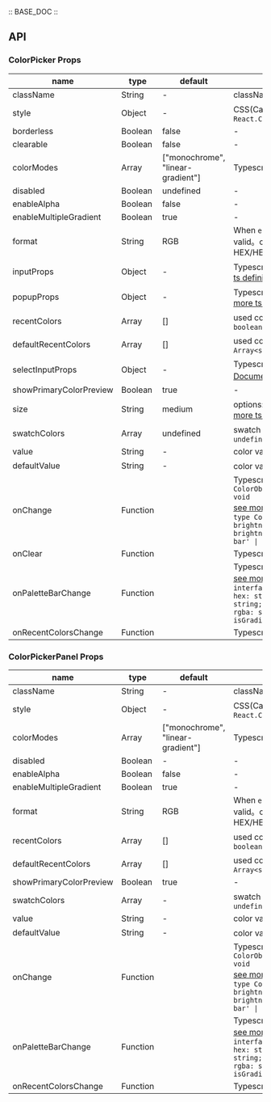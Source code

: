 :: BASE_DOC ::

## API

### ColorPicker Props

name | type | default | description | required
-- | -- | -- | -- | --
className | String | - | className of component | N
style | Object | - | CSS(Cascading Style Sheets)，Typescript: `React.CSSProperties` | N
borderless | Boolean | false | \- | N
clearable | Boolean | false | \- | N
colorModes | Array | ["monochrome", "linear-gradient"] | Typescript: `Array<'monochrome' \| 'linear-gradient'>` | N
disabled | Boolean | undefined | \- | N
enableAlpha | Boolean | false | \- | N
enableMultipleGradient | Boolean | true | \- | N
format | String | RGB | When `enableAlpha` is true, `HEX8/RGBA/HSLA/HSVA` are valid。options: HEX/HEX8/RGB/RGBA/HSL/HSLA/HSV/HSVA/CMYK/CSS | N
inputProps | Object | - | Typescript: `InputProps`，[Input API Documents](./input?tab=api)。[see more ts definition](https://github.com/Tencent/tdesign-react/blob/develop/packages/components/color-picker/type.ts) | N
popupProps | Object | - | Typescript: `PopupProps`，[Popup API Documents](./popup?tab=api)。[see more ts definition](https://github.com/Tencent/tdesign-react/blob/develop/packages/components/color-picker/type.ts) | N
recentColors | Array | [] | used color recently。Typescript: `Array<string> \| boolean \| null` | N
defaultRecentColors | Array | [] | used color recently。uncontrolled property。Typescript: `Array<string> \| boolean \| null` | N
selectInputProps | Object | - | Typescript: `SelectInputProps`，[SelectInput API Documents](./select-input?tab=api)。[see more ts definition](https://github.com/Tencent/tdesign-react/blob/develop/packages/components/color-picker/type.ts) | N
showPrimaryColorPreview | Boolean | true | \- | N
size | String | medium | options: small/medium/large。Typescript: `SizeEnum`。[see more ts definition](https://github.com/Tencent/tdesign-react/blob/develop/packages/components/common.ts) | N
swatchColors | Array | undefined | swatch colors。Typescript: `Array<string> \| null \| undefined` | N
value | String | - | color value | N
defaultValue | String | - | color value。uncontrolled property | N
onChange | Function |  | Typescript: `(value: string, context: { color: ColorObject; trigger: ColorPickerChangeTrigger }) => void`<br/>[see more ts definition](https://github.com/Tencent/tdesign-react/blob/develop/packages/components/color-picker/type.ts)。<br/>`type ColorPickerChangeTrigger = 'palette-saturation-brightness' \| 'palette-saturation' \| 'palette-brightness' \| 'palette-hue-bar' \| 'palette-alpha-bar' \| 'input' \| 'preset' \| 'recent' `<br/> | N
onClear | Function |  | Typescript: `(context: { e: MouseEvent }) => void`<br/> | N
onPaletteBarChange | Function |  | Typescript: `(context: { color: ColorObject }) => void`<br/>[see more ts definition](https://github.com/Tencent/tdesign-react/blob/develop/packages/components/color-picker/type.ts)。<br/>`interface ColorObject { alpha: number; css: string; hex: string; hex8: string; hsl: string; hsla: string; hsv: string; hsva: string; rgb: string; rgba: string; saturation: number; value: number; isGradient: boolean; linearGradient?: string; }`<br/> | N
onRecentColorsChange | Function |  | Typescript: `(value: Array<string>) => void`<br/> | N


### ColorPickerPanel Props

name | type | default | description | required
-- | -- | -- | -- | --
className | String | - | className of component | N
style | Object | - | CSS(Cascading Style Sheets)，Typescript: `React.CSSProperties` | N
colorModes | Array | ["monochrome", "linear-gradient"] | Typescript: `Array<'monochrome' \| 'linear-gradient'>` | N
disabled | Boolean | - | \- | N
enableAlpha | Boolean | false | \- | N
enableMultipleGradient | Boolean | true | \- | N
format | String | RGB | When `enableAlpha` is true, `HEX8/RGBA/HSLA/HSVA` are valid。options: HEX/HEX8/RGB/RGBA/HSL/HSLA/HSV/HSVA/CMYK/CSS | N
recentColors | Array | [] | used color recently。Typescript: `Array<string> \| boolean \| null` | N
defaultRecentColors | Array | [] | used color recently。uncontrolled property。Typescript: `Array<string> \| boolean \| null` | N
showPrimaryColorPreview | Boolean | true | \- | N
swatchColors | Array | - | swatch colors。Typescript: `Array<string> \| null \| undefined` | N
value | String | - | color value | N
defaultValue | String | - | color value。uncontrolled property | N
onChange | Function |  | Typescript: `(value: string, context: { color: ColorObject; trigger: ColorPickerChangeTrigger }) => void`<br/>[see more ts definition](https://github.com/Tencent/tdesign-react/blob/develop/packages/components/color-picker-panel/type.ts)。<br/>`type ColorPickerChangeTrigger = 'palette-saturation-brightness' \| 'palette-saturation' \| 'palette-brightness' \| 'palette-hue-bar' \| 'palette-alpha-bar' \| 'input' \| 'preset' \| 'recent' `<br/> | N
onPaletteBarChange | Function |  | Typescript: `(context: { color: ColorObject }) => void`<br/>[see more ts definition](https://github.com/Tencent/tdesign-react/blob/develop/packages/components/color-picker-panel/type.ts)。<br/>`interface ColorObject { alpha: number; css: string; hex: string; hex8: string; hsl: string; hsla: string; hsv: string; hsva: string; rgb: string; rgba: string; saturation: number; value: number; isGradient: boolean; linearGradient?: string; }`<br/> | N
onRecentColorsChange | Function |  | Typescript: `(value: Array<string>) => void`<br/> | N
